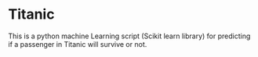 # Titanic
This is a python machine Learning script (Scikit learn library) for predicting if a passenger in Titanic will survive or not.
